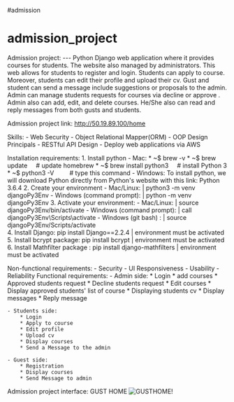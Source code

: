 #admission
# admission_project

Admission project:
    --- Python Django web application where it provides courses for students. The website also managed by administrators. This web allows for students to register and login. Students can apply to course. Moreover, students can edit their profile and upload their cv. Gust and student can send a message include suggestions or proposals to the admin. Admin can manage students requests for courses via decline or approve . Admin also can add, edit, and delete courses.    He/She also can read and reply messages from both gusts and students.

Admission project link:
    http://50.19.89.100/home

Skills:
    - Web Security
    - Object Relational Mapper(ORM)
    - OOP Design Principals
    - RESTful API Design
    - Deploy web applications via AWS 

Installation requirements:
    1. Install python 
        - Mac: 
            * ~$ brew -v
            * ~$ brew update		    # update homebrew
            * ~$ brew install python3	    # install Python 3
            * ~$ python3 -V         # type this command
        - Windows: To install python, we will download Python directly from Python's website with this link: Python 3.6.4
    2. Create your environment
        -  Mac/Linux: | python3 -m venv djangoPy3Env 
        -  Windows (command prompt): | python -m venv djangoPy3Env
    3. Activate your environment:
        - Mac/Linux: | source djangoPy3Env/bin/activate
        - Windows (command prompt): | call djangoPy3Env\Scripts\activate 
        - Windows (git bash) : | source djangoPy3Env/Scripts/activate  
    4. Install Django:
            pip install Django==2.2.4 | environment must be activated 
    5. Install bcrypt package:
            pip install bcrypt  | environment must be activated 
    6. Install  Mathfilter package :
            pip install django-mathfilters | environment must be activated 

Non-functional requirements:
    - Security 
    - UI Responsiveness
    - Usability 
    - Reliability
Functional requirements:
    - Admin side: 
        * Login
        *  add courses
        * Approved students request
        * Decline students request
        * Edit courses 
        * Display approved students' list of course 
        * Displaying students cv
        * Display messages
        * Reply message 

    - Students side:
        * Login 
        * Apply to course
        * Edit profile
        * Upload cv
        * Display courses 
        * Send a Message to the admin

    - Guest side:
        * Registration
        * Display courses 
        * Send Message to admin
Admission project interface:
    GUST HOME
    ![GUSTHOME!](https://user-images.githubusercontent.com/88772180/177202705-ade6257b-1eca-4cfd-bad5-e5ec331efab5.png)
